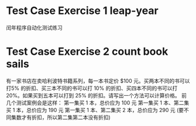 # Test Case Exercise 1 leap-year 
闰年程序自动化测试练习

# Test Case Exercise 2 count book sails
有一家书店在卖哈利波特书籍系列，每一本书定价 $100 元。买两本不同的书可以打5% 的折扣、买三本不同的书可以打 10% 的折扣、买四本不同的书可以打 20%。如果买到五本可以打到 25% 的折扣。请写出一个方法可以计算价格。
前几个测试案例会是这样：
第一集买 1 本，总价应为 100 元
第一集买 1 本、第二集买 1 本，总价应为 190 元
第一集买 1 本、第二集买 2 本，总价应为 290 元 (要不同集数才有折扣，所以第二集第二本没有折扣)
